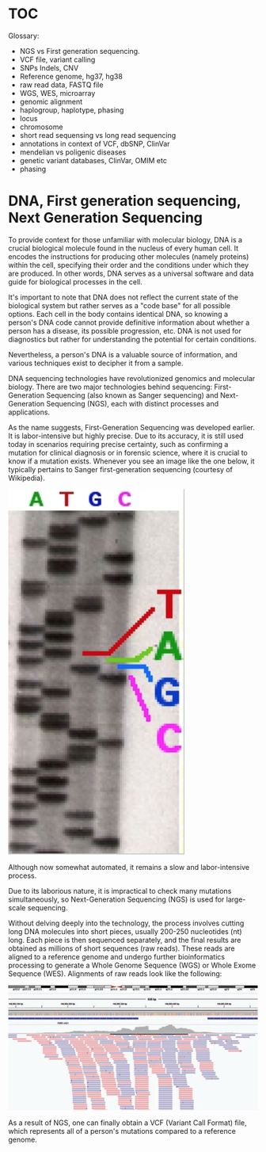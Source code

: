 # TOC
Glossary:
- NGS vs First generation sequencing.
- VCF file, variant calling
- SNPs Indels, CNV
- Reference genome, hg37, hg38
- raw read data, FASTQ file
- WGS, WES, microarray
- genomic alignment
- haplogroup, haplotype, phasing
- locus
- chromosome
- short read sequensing vs long read sequencing
- annotations in context of VCF, dbSNP, ClinVar
- mendelian vs poligenic diseases
- genetic variant databases, ClinVar, OMIM etc
- phasing


#  DNA, First generation sequencing,  Next Generation Sequencing

To provide context for those unfamiliar with molecular biology, DNA is a crucial biological molecule found in the nucleus of every human cell. It encodes the instructions for producing other molecules (namely proteins) within the cell, specifying their order and the conditions under which they are produced. In other words, DNA serves as a universal software and data guide for biological processes in the cell.

It's important to note that DNA does not reflect the current state of the biological system but rather serves as a "code base" for all possible options. Each cell in the body contains identical DNA, so knowing a person's DNA code cannot provide definitive information about whether a person has a disease, its possible progression, etc. DNA is not used for diagnostics but rather for understanding the potential for certain conditions.

Nevertheless, a person's DNA is a valuable source of information, and various techniques exist to decipher it from a sample.


DNA sequencing technologies have revolutionized genomics and molecular biology. There are two major technologies behind sequencing: First-Generation Sequencing (also known as Sanger sequencing) and Next-Generation Sequencing (NGS), each with distinct processes and applications.

As the name suggests, First-Generation Sequencing was developed earlier. It is labor-intensive but highly precise. Due to its accuracy, it is still used today in scenarios requiring precise certainty, such as confirming a mutation for clinical diagnosis or in forensic science, where it is crucial to know if a mutation exists. Whenever you see an image like the one below, it typically pertains to Sanger first-generation sequencing (courtesy of Wikipedia).

![Sanger First Generation sequencing](img/sanger.png)

Although now somewhat automated, it remains a slow and labor-intensive process.

Due to its laborious nature, it is impractical to check many mutations simultaneously, so Next-Generation Sequencing (NGS) is used for large-scale sequencing.

Without delving deeply into the technology, the process involves cutting long DNA molecules into short pieces, usually 200-250 nucleotides (nt) long. Each piece is then sequenced separately, and the final results are obtained as millions of short sequences (raw reads). These reads are aligned to a reference genome and undergo further bioinformatics processing to generate a Whole Genome Sequence (WGS) or Whole Exome Sequence (WES). Alignments of raw reads look like the following:

![Alignment of Next Generation sequensing raw reads](img/alignment.png)

As a result of NGS, one can finally obtain a VCF (Variant Call Format) file, which represents all of a person's mutations compared to a reference genome.
